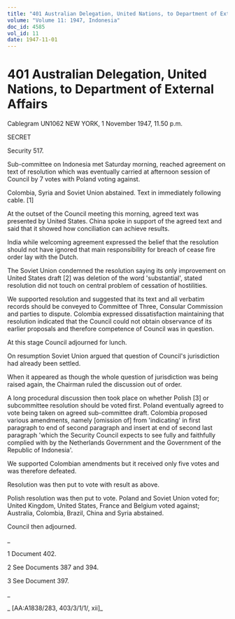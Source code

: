 ```yaml
---
title: "401 Australian Delegation, United Nations, to Department of External Affairs"
volume: "Volume 11: 1947, Indonesia"
doc_id: 4585
vol_id: 11
date: 1947-11-01
---
```


# 401 Australian Delegation, United Nations, to Department of External Affairs

Cablegram UN1062 NEW YORK, 1 November 1947, 11.50 p.m.

SECRET

Security 517.

Sub-committee on Indonesia met Saturday morning, reached agreement on text of resolution which was eventually carried at afternoon session of Council by 7 votes with Poland voting against.

Colombia, Syria and Soviet Union abstained. Text in immediately following cable. [1]

At the outset of the Council meeting this morning, agreed text was presented by United States. China spoke in support of the agreed text and said that it showed how conciliation can achieve results.

India while welcoming agreement expressed the belief that the resolution should not have ignored that main responsibility for breach of cease fire order lay with the Dutch.

The Soviet Union condemned the resolution saying its only improvement on United States draft [2] was deletion of the word 'substantial', stated resolution did not touch on central problem of cessation of hostilities.

We supported resolution and suggested that its text and all verbatim records should be conveyed to Committee of Three, Consular Commission and parties to dispute. Colombia expressed dissatisfaction maintaining that resolution indicated that the Council could not obtain observance of its earlier proposals and therefore competence of Council was in question.

At this stage Council adjourned for lunch.

On resumption Soviet Union argued that question of Council's jurisdiction had already been settled.

When it appeared as though the whole question of jurisdiction was being raised again, the Chairman ruled the discussion out of order.

A long procedural discussion then took place on whether Polish [3] or subcommittee resolution should be voted first. Poland eventually agreed to vote being taken on agreed sub-committee draft. Colombia proposed various amendments, namely [omission of] from 'indicating' in first paragraph to end of second paragraph and insert at end of second last paragraph 'which the Security Council expects to see fully and faithfully complied with by the Netherlands Government and the Government of the Republic of Indonesia'.

We supported Colombian amendments but it received only five votes and was therefore defeated.

Resolution was then put to vote with result as above.

Polish resolution was then put to vote. Poland and Soviet Union voted for; United Kingdom, United States, France and Belgium voted against; Australia, Colombia, Brazil, China and Syria abstained.

Council then adjourned.

_

1 Document 402.

2 See Documents 387 and 394.

3 See Document 397.

_

_ [AA:A1838/283, 403/3/1/1/, xii]_
